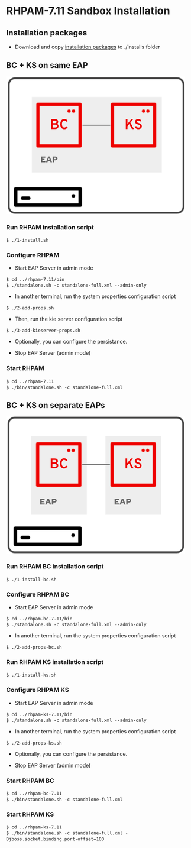 # RHPAM-7.11 Sandbox Installation

## Installation packages

- Download and copy [installation packages](installs/README.md) to ./installs folder

## BC + KS on same EAP

![BC + KS on same EAP](img/bc-ks-eap.png)

### Run RHPAM installation script

```
$ ./1-install.sh
```

### Configure RHPAM

- Start EAP Server in admin mode

```
$ cd ../rhpam-7.11/bin
$ ./standalone.sh -c standalone-full.xml --admin-only
```

- In another terminal, run the system properties configuration script

```
$ ./2-add-props.sh
```

- Then, run the kie server configuration script

```
$ ./3-add-kieserver-props.sh
```

- Optionally, you can configure the persistance.

- Stop EAP Server (admin mode)

### Start RHPAM

```
$ cd ../rhpam-7.11
$ ./bin/standalone.sh -c standalone-full.xml
```

## BC + KS on separate EAPs

![BC + KS on separate EAPs](img/bc-eap-ks-eap.png)

### Run RHPAM BC installation script

```
$ ./1-install-bc.sh
```

### Configure RHPAM BC

- Start EAP Server in admin mode

```
$ cd ../rhpam-bc-7.11/bin
$ ./standalone.sh -c standalone-full.xml --admin-only
```

- In another terminal, run the system properties configuration script

```
$ ./2-add-props-bc.sh
```

### Run RHPAM KS installation script

```
$ ./1-install-ks.sh
```

### Configure RHPAM KS

- Start EAP Server in admin mode

```
$ cd ../rhpam-ks-7.11/bin
$ ./standalone.sh -c standalone-full.xml --admin-only
```

- In another terminal, run the system properties configuration script

```
$ ./2-add-props-ks.sh
```

- Optionally, you can configure the persistance.

- Stop EAP Server (admin mode)

### Start RHPAM BC

```
$ cd ../rhpam-bc-7.11
$ ./bin/standalone.sh -c standalone-full.xml
```

### Start RHPAM KS

```
$ cd ../rhpam-ks-7.11
$ ./bin/standalone.sh -c standalone-full.xml -Djboss.socket.binding.port-offset=100
```

